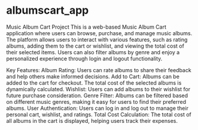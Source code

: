 # albumscart_app

Music Album Cart Project
This is a web-based Music Album Cart application where users can browse, purchase, and manage music albums. The platform allows users to interact with various features, such as rating albums, adding them to the cart or wishlist, and viewing the total cost of their selected items. Users can also filter albums by genre and enjoy a personalized experience through login and logout functionality.

Key Features:
Album Rating: Users can rate albums to share their feedback and help others make informed decisions.
Add to Cart: Albums can be added to the cart for checkout. The total cost of the selected albums is dynamically calculated.
Wishlist: Users can add albums to their wishlist for future purchase consideration.
Genre Filter: Albums can be filtered based on different music genres, making it easy for users to find their preferred albums.
User Authentication: Users can log in and log out to manage their personal cart, wishlist, and ratings.
Total Cost Calculation: The total cost of all albums in the cart is displayed, helping users track their expenses.
